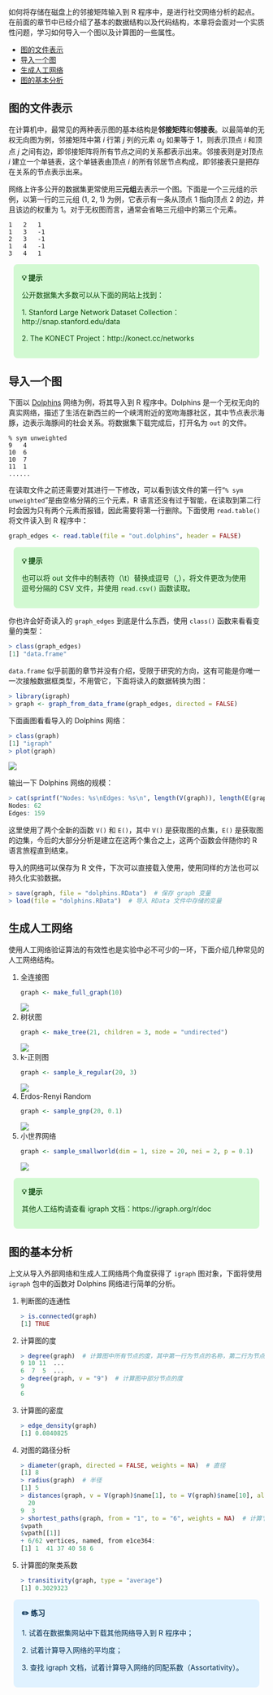 如何将存储在磁盘上的邻接矩阵输入到 R 程序中，是进行社交网络分析的起点。在前面的章节中已经介绍了基本的数据结构以及代码结构，本章将会面对一个实质性问题，学习如何导入一个图以及计算图的一些属性。

* [图的文件表示]()
* [导入一个图]()
* [生成人工网络]()
* [图的基本分析]()

## 图的文件表示

在计算机中，最常见的两种表示图的基本结构是**邻接矩阵**和**邻接表**。以最简单的无权无向图为例，邻接矩阵中第 $i$ 行第 $j$ 列的元素 $a_{ij}$ 如果等于 1，则表示顶点 $i$ 和顶点 $j$ 之间有边，即邻接矩阵将所有节点之间的关系都表示出来。邻接表则是对顶点 $i$ 建立一个单链表，这个单链表由顶点 $i$ 的所有邻居节点构成，即邻接表只是把存在关系的节点表示出来。

网络上许多公开的数据集更常使用**三元组**去表示一个图。下面是一个三元组的示例，以第一行的三元组 (1, 2, 1) 为例，它表示有一条从顶点 1 指向顶点 2 的边，并且该边的权重为 1。对于无权图而言，通常会省略三元组中的第三个元素。
```text
1	2	1
1	3	-1
2	3	-1
1	4	-1
3	4	1
```

<div style="display: block;position: relative;border-radius: 8px;padding: 1rem;background-color: #d2f9d2;color: #094409;margin: 10px">
    <p style="margin-top:0;font-weight: bold">💡&nbsp;提示</p>
    <p><span>公开数据集大多数可以从下面的网站上找到：</span></p>
    <p><span>1. Stanford Large Network Dataset Collection：http://snap.stanford.edu/data</span></p>
    <p><span>2. The KONECT Project：http://konect.cc/networks</span></p>
</div>

## 导入一个图 

下面以 [Dolphins](http://konect.cc/files/download.tsv.dolphins.tar.bz2) 网络为例，将其导入到 R 程序中。Dolphins 是一个无权无向的真实网络，描述了生活在新西兰的一个峡湾附近的宽吻海豚社区，其中节点表示海豚，边表示海豚间的社会关系。将数据集下载完成后，打开名为 `out` 的文件。
```text
% sym unweighted
9	4
10	6
10	7
11	1
......
```

在读取文件之前还需要对其进行一下修改，可以看到该文件的第一行“`% sym unweighted`”是由空格分隔的三个元素，R 语言还没有过于智能，在读取到第二行时会因为只有两个元素而报错，因此需要将第一行删除。下面使用 `read.table()` 将文件读入到 R 程序中：
```R
graph_edges <- read.table(file = "out.dolphins", header = FALSE)
```

<div style="display: block;position: relative;border-radius: 8px;padding: 1rem;background-color: #d2f9d2;color: #094409;margin: 10px">
    <p style="margin-top:0;font-weight: bold">💡&nbsp;提示</p>
    <p><span>也可以将 out 文件中的制表符（\t）替换成逗号（,），将文件更改为使用逗号分隔的 CSV 文件，并使用 <code>read.csv()</code> 函数读取。</span></p>
</div>

你也许会好奇读入的 `graph_edges` 到底是什么东西，使用 `class()` 函数来看看变量的类型：
```R
> class(graph_edges)
[1] "data.frame"
```

`data.frame` 似乎前面的章节并没有介绍，受限于研究的方向，这有可能是你唯一一次接触数据框类型，不用管它，下面将读入的数据转换为图：
```R
> library(igraph)
> graph <- graph_from_data_frame(graph_edges, directed = FALSE)
```

下面画图看看导入的 Dolphins 网络：
```R
> class(graph)
[1] "igraph"
> plot(graph)
```

![](1.png)

输出一下 Dolphins 网络的规模：
```R
> cat(sprintf("Nodes: %s\nEdges: %s\n", length(V(graph)), length(E(graph))))
Nodes: 62
Edges: 159
```

这里使用了两个全新的函数 `V()` 和 `E()`，其中 `V()` 是获取图的点集，`E()` 是获取图的边集，今后的大部分分析是建立在这两个集合之上，这两个函数会伴随你的 R 语言旅程直到结束。

导入的网络可以保存为 R 文件，下次可以直接载入使用，使用同样的方法也可以持久化实验数据。
```R
> save(graph, file = "dolphins.RData")  # 保存 graph 变量
> load(file = "dolphins.RData")  # 导入 RData 文件中存储的变量
```

## 生成人工网络

使用人工网络验证算法的有效性也是实验中必不可少的一环，下面介绍几种常见的人工网络结构。
1. 全连接图
    ```R
    graph <- make_full_graph(10)
    ```
    ![](2.png)
2. 树状图
    ```R
    graph <- make_tree(21, children = 3, mode = "undirected")
    ```
    ![](3.png)
3. k-正则图
    ```R
    graph <- sample_k_regular(20, 3)
    ```
    ![](4.png)
4. Erdos-Renyi Random
    ```R
    graph <- sample_gnp(20, 0.1)
    ```
    ![](5.png)
5. 小世界网络
    ```R
    graph <- sample_smallworld(dim = 1, size = 20, nei = 2, p = 0.1)
    ```
    ![](6.png)

<div style="display: block;position: relative;border-radius: 8px;padding: 1rem;background-color: #d2f9d2;color: #094409;margin: 10px">
    <p style="margin-top:0;font-weight: bold">💡&nbsp;提示</p>
    <p><span>其他人工结构请查看 igraph 文档：https://igraph.org/r/doc</span></p>
</div>

## 图的基本分析

上文从导入外部网络和生成人工网络两个角度获得了 `igraph` 图对象，下面将使用 `igraph` 包中的函数对 Dolphins 网络进行简单的分析。
1. 判断图的连通性
    ```R
    > is.connected(graph)
    [1] TRUE
    ```
2. 计算图的度
    ```R
    > degree(graph)  # 计算图中所有节点的度，其中第一行为节点的名称，第二行为节点的度
    9 10 11  ...
    6  7  5  ...
    > degree(graph, v = "9")  # 计算图中部分节点的度
    9 
    6
    ```
3. 计算图的密度
    ```R
    > edge_density(graph)
    [1] 0.0840825
    ```
4. 对图的路径分析
    ```R
    > diameter(graph, directed = FALSE, weights = NA)  # 直径
    [1] 8
    > radius(graph)  # 半径
    [1] 5
    > distances(graph, v = V(graph)$name[1], to = V(graph)$name[10], algorithm = "unweighted", weights = NA)  # 计算节点间的最短距离
      20
    9  3
    > shortest_paths(graph, from = "1", to = "6", weights = NA)  # 计算节点1到节点6的最短路径
    $vpath
    $vpath[[1]]
    + 6/62 vertices, named, from e1ce364:
    [1] 1  41 37 40 58 6
    ```
5. 计算图的聚类系数
    ```R
    > transitivity(graph, type = "average")
    [1] 0.3029323
    ```

<div style="display: block;position: relative;border-radius: 8px;padding: 1rem;background-color: #e0f2ff;color: #002b4d;margin: 10px">
    <p style="margin-top:0;font-weight: bold">✏️&nbsp;练习</p>
    <p><span>1. 试着在数据集网站中下载其他网络导入到 R 程序中；</span></p>
    <p><span>2. 试着计算导入网络的平均度；</span></p>
    <p><span>3. 查找 igraph 文档，试着计算导入网络的同配系数（Assortativity）。</span></p>
</div>
